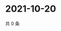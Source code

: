 # 2021-10-20

共 0 条

<!-- BEGIN WEIBO -->
<!-- 最后更新时间 Wed Oct 20 2021 17:08:37 GMT+0800 (China Standard Time) -->

<!-- END WEIBO -->
